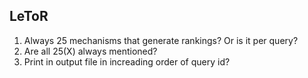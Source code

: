 ## LeToR

1. Always 25 mechanisms that generate rankings? Or is it per query?
2. Are all 25(X) always mentioned?
3. Print in output file in increading order of query id?
